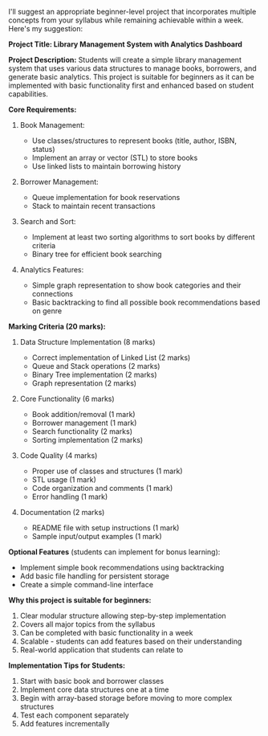 I'll suggest an appropriate beginner-level project that incorporates multiple concepts from your syllabus while remaining achievable within a week. Here's my suggestion:

**Project Title: Library Management System with Analytics Dashboard**

**Project Description:**
Students will create a simple library management system that uses various data structures to manage books, borrowers, and generate basic analytics. This project is suitable for beginners as it can be implemented with basic functionality first and enhanced based on student capabilities.

**Core Requirements:**

1. Book Management:
   - Use classes/structures to represent books (title, author, ISBN, status)
   - Implement an array or vector (STL) to store books
   - Use linked lists to maintain borrowing history

2. Borrower Management:
   - Queue implementation for book reservations
   - Stack to maintain recent transactions

3. Search and Sort:
   - Implement at least two sorting algorithms to sort books by different criteria
   - Binary tree for efficient book searching

4. Analytics Features:
   - Simple graph representation to show book categories and their connections
   - Basic backtracking to find all possible book recommendations based on genre

**Marking Criteria (20 marks):**

1. Data Structure Implementation (8 marks)
   - Correct implementation of Linked List (2 marks)
   - Queue and Stack operations (2 marks)
   - Binary Tree implementation (2 marks)
   - Graph representation (2 marks)

2. Core Functionality (6 marks)
   - Book addition/removal (1 mark)
   - Borrower management (1 mark)
   - Search functionality (2 marks)
   - Sorting implementation (2 marks)

3. Code Quality (4 marks)
   - Proper use of classes and structures (1 mark)
   - STL usage (1 mark)
   - Code organization and comments (1 mark)
   - Error handling (1 mark)

4. Documentation (2 marks)
   - README file with setup instructions (1 mark)
   - Sample input/output examples (1 mark)

**Optional Features** (students can implement for bonus learning):
- Implement simple book recommendations using backtracking
- Add basic file handling for persistent storage
- Create a simple command-line interface

**Why this project is suitable for beginners:**
1. Clear modular structure allowing step-by-step implementation
2. Covers all major topics from the syllabus
3. Can be completed with basic functionality in a week
4. Scalable - students can add features based on their understanding
5. Real-world application that students can relate to

**Implementation Tips for Students:**
1. Start with basic book and borrower classes
2. Implement core data structures one at a time
3. Begin with array-based storage before moving to more complex structures
4. Test each component separately
5. Add features incrementally

